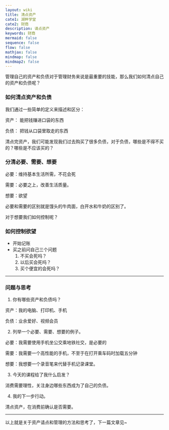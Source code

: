 ```yaml
---
layout: wiki
title: 清点资产
cate1: 湖畔学堂
cate2: 财商
description: 请点资产
keywords: 财商
mermaid: false
sequence: false
flow: false
mathjax: false
mindmap: false
mindmap2: false
---
```


管理自己的资产和负债对于管理财务来说是最重要的技能，那么我们如何清点自己的资产和负债呢？

### 如何清点资产和负债

我们通过一些简单的定义来描述和区分：

资产： 能把钱赚进口袋的东西

负债： 把钱从口袋里取走的东西

清点完资产，我们可能发现我们过去购买了很多负债，对于负债，哪些是不得不买的？哪些是不应该买的？

### 分清必要、需要、想要

必要：维持基本生活所需，不花会死

需要：必要之上，改善生活质量。

想要：欲望

必要和需要的区别就是馒头的牛肉面，白开水和牛奶的区别了。

对于想要我们如何控制呢？

### 如何控制欲望

- 开始记账
- 买之前问自己三个问题
    1. 不买会死吗？
    2. 以后买会死吗？
    3. 买个便宜的会死吗？

---

### 问题与思考

1. 你有哪些资产和负债吗？

资产：我的电脑、打印机、手机

负债：业余爱好、视频会员

2. 列举一个必要、需要、想要的例子。

必要：我需要使用手机坐公交乘地铁社交，是必要的

需要：我需要一个高性能的手机，不至于在打开乘车码时加载五分钟

想要：我想要一个录音笔来代替手机记录课堂。

3. 今天的课程给了我什么启发？

消费需要理性，关注身边哪些东西成为了自己的负债。

4. 我的下一步行动。

清点资产，在消费前确认是否需要。

---

以上就是关于资产请点和管理的方法和思考了，下一篇文章见~